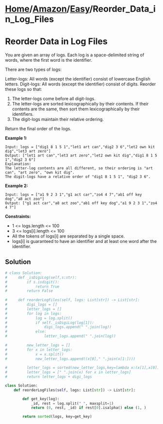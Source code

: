 # [Home](./../../..)/[Amazon](./../..)/[Easy](./..)/Reorder_Data_in_Log_Files
<h1>Reorder Data in Log Files</h1>

<p>
You are given an array of logs. Each log is a space-delimited string of words, where the first word is the identifier.

There are two types of logs:

Letter-logs: All words (except the identifier) consist of lowercase English letters.
Digit-logs: All words (except the identifier) consist of digits.
Reorder these logs so that:

1. The letter-logs come before all digit-logs.
2. The letter-logs are sorted lexicographically by their contents. If their contents are the same, then sort them lexicographically by their identifiers.
3. The digit-logs maintain their relative ordering.

Return the final order of the logs.

</p>

<b>Example 1:</b>

    Input: logs = ["dig1 8 1 5 1","let1 art can","dig2 3 6","let2 own kit dig","let3 art zero"]
    Output: ["let1 art can","let3 art zero","let2 own kit dig","dig1 8 1 5 1","dig2 3 6"]
    Explanation:
    The letter-log contents are all different, so their ordering is "art can", "art zero", "own kit dig".
    The digit-logs have a relative order of "dig1 8 1 5 1", "dig2 3 6".
    
<b>Example 2:</b>

    Input: logs = ["a1 9 2 3 1","g1 act car","zo4 4 7","ab1 off key dog","a8 act zoo"]
    Output: ["g1 act car","a8 act zoo","ab1 off key dog","a1 9 2 3 1","zo4 4 7"]
 
<b>Constraints:</b>

- 1 <= logs.length <= 100
- 3 <= logs[i].length <= 100
- All the tokens of logs[i] are separated by a single space.
- logs[i] is guaranteed to have an identifier and at least one word after the identifier.

<h2>Solution</h2>

```python
# class Solution:
#     def _isDigiLog(self,s:str):
#         if s.isdigit():
#             return True
#         return False
    
#     def reorderLogFiles(self, logs: List[str]) -> List[str]:
#         digi_logs = []
#         letter_logs = []
#         for log in logs:
#             log = log.split()
#             if self._isDigiLog(log[1]):
#                 digi_logs.append(" ".join(log))
#             else:
#                 letter_logs.append(" ".join(log))
                
#         new_letter_logs = []
#         for x in letter_logs:
#             x = x.split()
#             new_letter_logs.append((x[0]," ".join(x[1:])))
                
#         letter_logs = sorted(new_letter_logs,key=lambda x:(x[1],x[0]))
#         letter_logs = [" ".join(x) for x in letter_logs]
#         return letter_logs + digi_logs

class Solution:
    def reorderLogFiles(self, logs: List[str]) -> List[str]:

        def get_key(log):
            _id, rest = log.split(" ", maxsplit=1)
            return (0, rest, _id) if rest[0].isalpha() else (1, )

        return sorted(logs, key=get_key)
```
